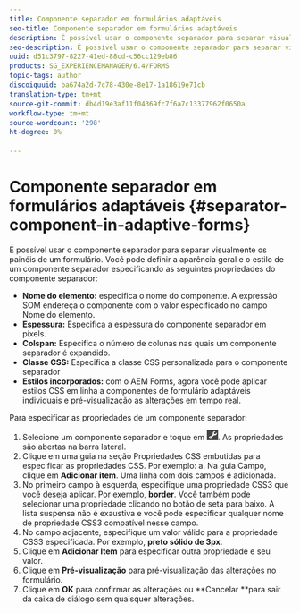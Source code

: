 ```yaml
---
title: Componente separador em formulários adaptáveis
seo-title: Componente separador em formulários adaptáveis
description: É possível usar o componente separador para separar visualmente as seções de um formulário.
seo-description: É possível usar o componente separador para separar visualmente as seções de um formulário.
uuid: d51c3797-8227-41ed-88cd-c56cc129eb86
products: SG_EXPERIENCEMANAGER/6.4/FORMS
topic-tags: author
discoiquuid: ba674a2d-7c78-430e-8e17-1a18619e71cb
translation-type: tm+mt
source-git-commit: db4d19e3af11f04369fc7f6a7c13377962f0650a
workflow-type: tm+mt
source-wordcount: '298'
ht-degree: 0%

---
```



# Componente separador em formulários adaptáveis {#separator-component-in-adaptive-forms}

É possível usar o componente separador para separar visualmente os painéis de um formulário. Você pode definir a aparência geral e o estilo de um componente separador especificando as seguintes propriedades do componente separador:

* **Nome do elemento:** especifica o nome do componente. A expressão SOM endereça o componente com o valor especificado no campo Nome do elemento.
* **Espessura:** Especifica a espessura do componente separador em pixels.
* **Colspan:** Especifica o número de colunas nas quais um componente separador é expandido.
* **Classe CSS:** Especifica a classe CSS personalizada para o componente separador
* **Estilos incorporados:** com o AEM Forms, agora você pode aplicar estilos CSS em linha a componentes de formulário adaptáveis individuais e pré-visualização as alterações em tempo real.

Para especificar as propriedades de um componente separador:

1. Selecione um componente separador e toque em ![cmppr](assets/cmppr.png). As propriedades são abertas na barra lateral.
1. Clique em uma guia na seção Propriedades CSS embutidas para especificar as propriedades CSS. Por exemplo: a. Na guia Campo, clique em **Adicionar item**. Uma linha com dois campos é adicionada.
1. No primeiro campo à esquerda, especifique uma propriedade CSS3 que você deseja aplicar. Por exemplo, **border**. Você também pode selecionar uma propriedade clicando no botão de seta para baixo. A lista suspensa não é exaustiva e você pode especificar qualquer nome de propriedade CSS3 compatível nesse campo.
1. No campo adjacente, especifique um valor válido para a propriedade CSS3 especificada. Por exemplo, **preto sólido de 3px**.
1. Clique em **Adicionar Item** para especificar outra propriedade e seu valor.
1. Clique em **Pré-visualização** para pré-visualização das alterações no formulário.
1. Clique em **OK** para confirmar as alterações ou **Cancelar **para sair da caixa de diálogo sem quaisquer alterações.

